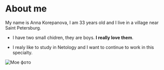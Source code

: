 # About me

My name is Anna Korepanova, I am 33 years old and I live in a village near Saint Petersburg. 

* I have two small chidren, they are boys. **I really love them**. 

* I realy like to study in Netology and I want to continue to work in this specialty. 

![Мое фото](https://u.netology.ru/backend/uploads/legacy/users/avatar/9115920/thumb_c658a58a7adecf4a.jpg)


